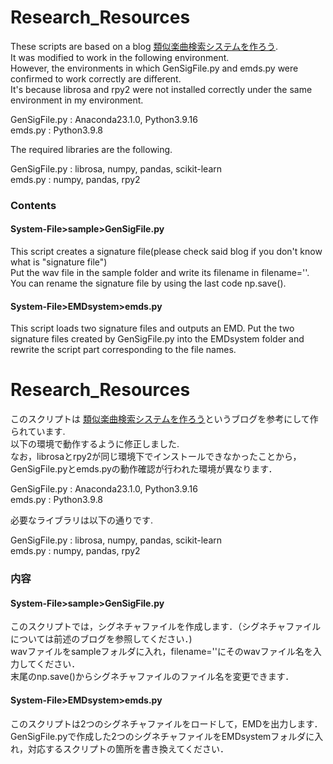 # Research_Resources
These scripts are based on a blog [類似楽曲検索システムを作ろう](https://aidiary.hatenablog.com/entry/20121014/1350211413).  
It was modified to work in the following environment.  
However, the environments in which GenSigFile.py and emds.py were confirmed to work correctly are different.  
It's because librosa and rpy2 were not installed correctly under the same environment in my environment.   
  
GenSigFile.py : Anaconda23.1.0, Python3.9.16  
emds.py : Python3.9.8  
  
The required libraries are the following.  
  
GenSigFile.py : librosa, numpy, pandas, scikit-learn  
emds.py : numpy, pandas, rpy2  
  
### Contents
#### System-File>sample>GenSigFile.py  
This script creates a signature file(please check said blog if you don't know what is "signature file")  
Put the wav file in the sample folder and write its filename in filename=''. 
You can rename the signature file by using the last code np.save().   
  
#### System-File>EMDsystem>emds.py  
This script loads two signature files and outputs an EMD.
Put the two signature files created by GenSigFile.py into the EMDsystem folder and rewrite the script part corresponding to the file names. 
  
  
  
  
  
# Research_Resources
このスクリプトは [類似楽曲検索システムを作ろう](https://aidiary.hatenablog.com/entry/20121014/1350211413)というブログを参考にして作られています.  
以下の環境で動作するように修正しました.  
なお，librosaとrpy2が同じ環境下でインストールできなかったことから，GenSigFile.pyとemds.pyの動作確認が行われた環境が異なります．
  
GenSigFile.py : Anaconda23.1.0, Python3.9.16  
emds.py : Python3.9.8  
  
必要なライブラリは以下の通りです.    
  
GenSigFile.py : librosa, numpy, pandas, scikit-learn  
emds.py : numpy, pandas, rpy2  
  
### 内容
#### System-File>sample>GenSigFile.py  
このスクリプトでは，シグネチャファイルを作成します．（シグネチャファイルについては前述のブログを参照してください．)  
wavファイルをsampleフォルダに入れ，filename=''にそのwavファイル名を入力してください．  
末尾のnp.save()からシグネチャファイルのファイル名を変更できます．  
  
#### System-File>EMDsystem>emds.py  
このスクリプトは2つのシグネチャファイルをロードして，EMDを出力します．  
GenSigFile.pyで作成した2つのシグネチャファイルをEMDsystemフォルダに入れ，対応するスクリプトの箇所を書き換えてください．
